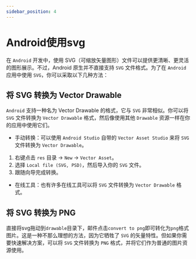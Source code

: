 ```yaml
---
sidebar_position: 4
---
```


# Android使用svg

在 `Android` 开发中，使用 SVG（可缩放矢量图形）文件可以提供更清晰、更灵活的图形展示。不过，Android 原生并不直接支持 `SVG` 文件格式。为了在 `Android` 应用中使用 `SVG`，你可以采取以下几种方法：

## 将 SVG 转换为 Vector Drawable

`Android` 支持一种名为 Vector Drawable 的格式，它与 `SVG` 非常相似。你可以将 `SVG` 文件转换为 `Vector Drawable` 格式，然后像使用其他 `Drawable` 资源一样在你的应用中使用它们。

- 手动转换：可以使用 `Android Studio` 自带的 `Vector Asset Studio` 来将 `SVG` 文件转换为 `Vector Drawable`。
1. 右键点击 `res` 目录 -> `New` -> `Vector Asset`。
2. 选择 `Local file (SVG, PSD)`，然后导入你的 `SVG` 文件。
3. 跟随向导完成转换。
- 在线工具：也有许多在线工具可以将 `SVG` 文件转换为 `Vector Drawable` 格式。

## 将 SVG 转换为 PNG

直接将svg拖动到`drawable`目录下，邮件点击`convert to png`即可转化为`png`格式图片。这是一种不那么理想的方法，因为它牺牲了 `SVG` 的矢量特性。但如果你需要快速解决方案，可以将 `SVG` 文件转换为 `PNG` 格式，并将它们作为普通的图片资源使用。